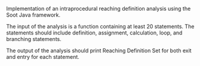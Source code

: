 Implementation of an intraprocedural reaching definition analysis using the Soot Java framework.

The input of the analysis is a function containing at least 20 statements. The statements should include definition, assignment, calculation, loop, and branching statements.

The output of the analysis should print Reaching Definition Set for both exit and entry for each statement.